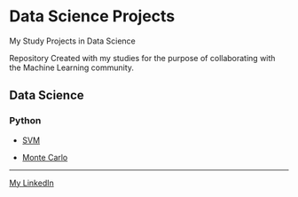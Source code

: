 # Data Science Projects
 My Study Projects in Data Science

 Repository Created with my studies for the purpose of collaborating with the Machine Learning community.

## Data Science
 ### Python
- [SVM](https://github.com/Joao-Salero/Data-Science-Projects/tree/master/SVM)

- [Monte Carlo](https://github.com/Joao-Salero/Data-Science-Projects/tree/master/MonteCarlo)







---
[My LinkedIn](https://www.linkedin.com/in/jo%C3%A3o-s-37aa011a8/)

